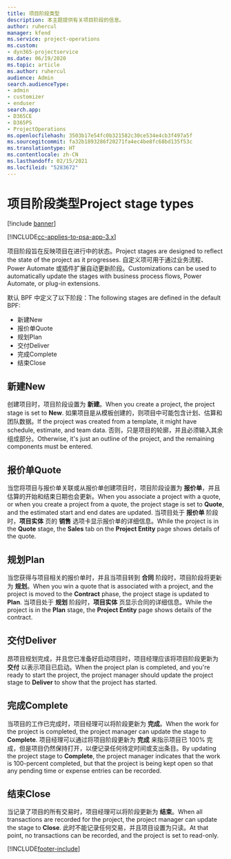 ```yaml
---
title: 项目阶段类型
description: 本主题提供有关项目阶段的信息。
author: ruhercul
manager: kfend
ms.service: project-operations
ms.custom:
- dyn365-projectservice
ms.date: 06/19/2020
ms.topic: article
ms.author: ruhercul
audience: Admin
search.audienceType:
- admin
- customizer
- enduser
search.app:
- D365CE
- D365PS
- ProjectOperations
ms.openlocfilehash: 3503b17e54fc0b321582c30ce534e4cb3f497a5f
ms.sourcegitcommit: fa32b1893286f20271fa4ec4be8fc68bd135f53c
ms.translationtype: HT
ms.contentlocale: zh-CN
ms.lasthandoff: 02/15/2021
ms.locfileid: "5283672"
---
```

# <a name="project-stage-types"></a><span data-ttu-id="c7a0b-103">项目阶段类型</span><span class="sxs-lookup"><span data-stu-id="c7a0b-103">Project stage types</span></span> 

[!include [banner](../includes/psa-now-project-operations.md)]

[!INCLUDE[cc-applies-to-psa-app-3.x](../includes/cc-applies-to-psa-app-3x.md)]

<span data-ttu-id="c7a0b-104">项目阶段旨在反映项目在进行中的状态。</span><span class="sxs-lookup"><span data-stu-id="c7a0b-104">Project stages are designed to reflect the state of the project as it progresses.</span></span> <span data-ttu-id="c7a0b-105">自定义项可用于通过业务流程、Power Automate 或插件扩展自动更新阶段。</span><span class="sxs-lookup"><span data-stu-id="c7a0b-105">Customizations can be used to automatically update the stages with business process flows, Power Automate, or plug-in extensions.</span></span>

<span data-ttu-id="c7a0b-106">默认 BPF 中定义了以下阶段：</span><span class="sxs-lookup"><span data-stu-id="c7a0b-106">The following stages are defined in the default BPF:</span></span>

- <span data-ttu-id="c7a0b-107">新建​​</span><span class="sxs-lookup"><span data-stu-id="c7a0b-107">New</span></span>
- <span data-ttu-id="c7a0b-108">报价单</span><span class="sxs-lookup"><span data-stu-id="c7a0b-108">Quote</span></span>
- <span data-ttu-id="c7a0b-109">规划</span><span class="sxs-lookup"><span data-stu-id="c7a0b-109">Plan</span></span>
- <span data-ttu-id="c7a0b-110">交付</span><span class="sxs-lookup"><span data-stu-id="c7a0b-110">Deliver</span></span>
- <span data-ttu-id="c7a0b-111">完成</span><span class="sxs-lookup"><span data-stu-id="c7a0b-111">Complete</span></span>
- <span data-ttu-id="c7a0b-112">结束</span><span class="sxs-lookup"><span data-stu-id="c7a0b-112">Close</span></span> 

## <a name="new"></a><span data-ttu-id="c7a0b-113">新建</span><span class="sxs-lookup"><span data-stu-id="c7a0b-113">New</span></span>

<span data-ttu-id="c7a0b-114">创建项目时，项目阶段设置为 **新建**。</span><span class="sxs-lookup"><span data-stu-id="c7a0b-114">When you create a project, the project stage is set to **New**.</span></span> <span data-ttu-id="c7a0b-115">如果项目是从模板创建的，则项目中可能包含计划、估算和团队数据。</span><span class="sxs-lookup"><span data-stu-id="c7a0b-115">If the project was created from a template, it might have schedule, estimate, and team data.</span></span> <span data-ttu-id="c7a0b-116">否则，只是项目的轮廓，并且必须输入其余组成部分。</span><span class="sxs-lookup"><span data-stu-id="c7a0b-116">Otherwise, it's just an outline of the project, and the remaining components must be entered.</span></span>

## <a name="quote"></a><span data-ttu-id="c7a0b-117">报价单</span><span class="sxs-lookup"><span data-stu-id="c7a0b-117">Quote</span></span>

<span data-ttu-id="c7a0b-118">当您将项目与报价单关联或从报价单创建项目时，项目阶段设置为 **报价单**，并且估算的开始和结束日期也会更新。</span><span class="sxs-lookup"><span data-stu-id="c7a0b-118">When you associate a project with a quote, or when you create a project from a quote, the project stage is set to **Quote**, and the estimated start and end dates are updated.</span></span> <span data-ttu-id="c7a0b-119">当项目处于 **报价单** 阶段时，**项目实体** 页的 **销售** 选项卡显示报价单的详细信息。</span><span class="sxs-lookup"><span data-stu-id="c7a0b-119">While the project is in the **Quote** stage, the **Sales** tab on the **Project Entity** page shows details of the quote.</span></span>

## <a name="plan"></a><span data-ttu-id="c7a0b-120">规划</span><span class="sxs-lookup"><span data-stu-id="c7a0b-120">Plan</span></span>

<span data-ttu-id="c7a0b-121">当您获得与项目相关的报价单时，并且当项目转到 **合同** 阶段时，项目阶段将更新为 **规划**。</span><span class="sxs-lookup"><span data-stu-id="c7a0b-121">When you win a quote that is associated with a project, and the project is moved to the **Contract** phase, the project stage is updated to **Plan**.</span></span> <span data-ttu-id="c7a0b-122">当项目处于 **规划** 阶段时，**项目实体** 页显示合同的详细信息。</span><span class="sxs-lookup"><span data-stu-id="c7a0b-122">While the project is in the **Plan** stage, the **Project Entity** page shows details of the contract.</span></span>

## <a name="deliver"></a><span data-ttu-id="c7a0b-123">交付</span><span class="sxs-lookup"><span data-stu-id="c7a0b-123">Deliver</span></span>

<span data-ttu-id="c7a0b-124">昂项目规划完成，并且您已准备好启动项目时，项目经理应该将项目阶段更新为 **交付** 以表示项目已启动。</span><span class="sxs-lookup"><span data-stu-id="c7a0b-124">When the project plan is completed, and you're ready to start the project, the project manager should update the project stage to **Deliver** to show that the project has started.</span></span>

## <a name="complete"></a><span data-ttu-id="c7a0b-125">完成</span><span class="sxs-lookup"><span data-stu-id="c7a0b-125">Complete</span></span> 

<span data-ttu-id="c7a0b-126">当项目的工作已完成时，项目经理可以将阶段更新为 **完成**。</span><span class="sxs-lookup"><span data-stu-id="c7a0b-126">When the work for the project is completed, the project manager can update the stage to **Complete**.</span></span> <span data-ttu-id="c7a0b-127">项目经理可以通过将项目阶段更新为 **完成** 来指示项目已 100% 完成，但是项目仍然保持打开，以便记录任何待定时间或支出条目。</span><span class="sxs-lookup"><span data-stu-id="c7a0b-127">By updating the project stage to **Complete**, the project manager indicates that the work is 100-percent completed, but that the project is being kept open so that any pending time or expense entries can be recorded.</span></span>

## <a name="close"></a><span data-ttu-id="c7a0b-128">结束</span><span class="sxs-lookup"><span data-stu-id="c7a0b-128">Close</span></span>

<span data-ttu-id="c7a0b-129">当记录了项目的所有交易时，项目经理可以将阶段更新为 **结束**。</span><span class="sxs-lookup"><span data-stu-id="c7a0b-129">When all transactions are recorded for the project, the project manager can update the stage to **Close**.</span></span> <span data-ttu-id="c7a0b-130">此时不能记录任何交易，并且项目设置为只读。</span><span class="sxs-lookup"><span data-stu-id="c7a0b-130">At that point, no transactions can be recorded, and the project is set to read-only.</span></span>


[!INCLUDE[footer-include](../includes/footer-banner.md)]